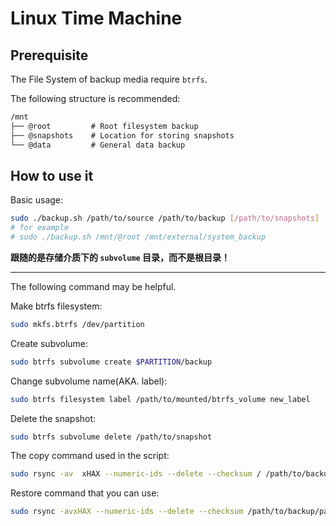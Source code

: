 # Linux Time Machine

## Prerequisite

The File System of backup media require `btrfs`. 

The following structure is recommended:

```txt
/mnt
├── @root         # Root filesystem backup
├── @snapshots    # Location for storing snapshots
└── @data         # General data backup
```


## How to use it

Basic usage:

```sh
sudo ./backup.sh /path/to/source /path/to/backup [/path/to/snapshots]
# for example
# sudo ./backup.sh /mnt/@root /mnt/external/system_backup
```

**跟随的是存储介质下的 `subvolume` 目录，而不是根目录！**

---

The following command may be helpful.

Make btrfs filesystem:

```sh
sudo mkfs.btrfs /dev/partition
```

Create subvolume:

```sh
sudo btrfs subvolume create $PARTITION/backup
```

Change subvolume name(AKA. label):

```sh
sudo btrfs filesystem label /path/to/mounted/btrfs_volume new_label
```

Delete the snapshot:

```sh
sudo btrfs subvolume delete /path/to/snapshot
```

The copy command used in the script:

```sh
sudo rsync -av	xHAX --numeric-ids --delete --checksum / /path/to/backup/partition/backup
```

Restore command that you can use:

```sh
sudo rsync -avxHAX --numeric-ids --delete --checksum /path/to/backup/partition/backup  /path/to/backup/partition/restore
```
